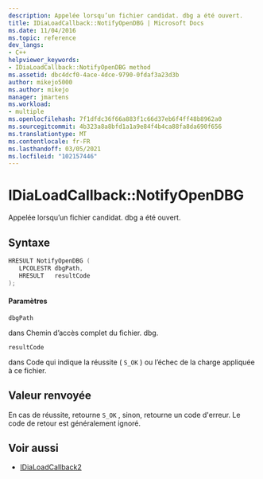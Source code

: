 ```yaml
---
description: Appelée lorsqu’un fichier candidat. dbg a été ouvert.
title: IDiaLoadCallback::NotifyOpenDBG | Microsoft Docs
ms.date: 11/04/2016
ms.topic: reference
dev_langs:
- C++
helpviewer_keywords:
- IDiaLoadCallback::NotifyOpenDBG method
ms.assetid: dbc4dcf0-4ace-4dce-9790-0fdaf3a23d3b
author: mikejo5000
ms.author: mikejo
manager: jmartens
ms.workload:
- multiple
ms.openlocfilehash: 7f1dfdc36f66a883f1c66d37eb6f4ff48b8962a0
ms.sourcegitcommit: 4b323a8a8bfd1a1a9e84f4b4ca88fa8da690f656
ms.translationtype: MT
ms.contentlocale: fr-FR
ms.lasthandoff: 03/05/2021
ms.locfileid: "102157446"
---
```

# <a name="idialoadcallbacknotifyopendbg"></a>IDiaLoadCallback::NotifyOpenDBG
Appelée lorsqu’un fichier candidat. dbg a été ouvert.

## <a name="syntax"></a>Syntaxe

```C++
HRESULT NotifyOpenDBG ( 
   LPCOLESTR dbgPath,
   HRESULT   resultCode
);
```

#### <a name="parameters"></a>Paramètres
 `dbgPath`

dans Chemin d’accès complet du fichier. dbg.

 `resultCode`

dans Code qui indique la réussite ( `S_OK` ) ou l’échec de la charge appliquée à ce fichier.

## <a name="return-value"></a>Valeur renvoyée
 En cas de réussite, retourne `S_OK` , sinon, retourne un code d'erreur. Le code de retour est généralement ignoré.

## <a name="see-also"></a>Voir aussi
- [IDiaLoadCallback2](../../debugger/debug-interface-access/idialoadcallback2.md)

